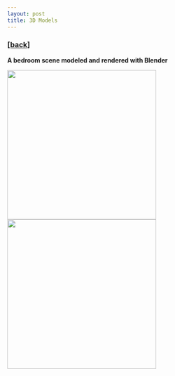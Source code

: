 ```yaml
---
layout: post
title: 3D Models
---
```

<h3><a href="https://flyinggiraffe.github.io">[back]</a></h3>

**A bedroom scene modeled and rendered with Blender**

<img src="https://flyinggiraffe.github.io/images/model_bedroom.png" height="340"> <img src="https://flyinggiraffe.github.io/images/model_bedroom3.png" height="340">
